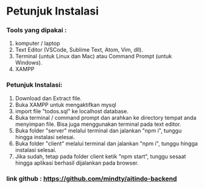 # Petunjuk Instalasi

### Tools yang dipakai :
1. komputer / laptop
2. Text Editor (VSCode, Sublime Text, Atom, Vim, dll).
3. Terminal (untuk Linux dan Mac) atau Command Prompt (untuk Windows).
4. XAMPP


### Petunjuk Instalasi:
1. Download dan Extract file.
2. Buka XAMPP untuk mengaktifkan mysql 
3. import file "todos.sql" ke localhost database.
4. Buka terminal / command prompt dan arahkan ke directory tempat anda menyimpan file. Bisa juga menggunakan terminal pada text editor.
5. Buka folder "server" melalui terminal dan jalankan "npm i", tunggu hingga instalasi selesai.
6. Buka folder "client" melalui terminal dan jalankan "npm i", tunggu hingga instalasi selesai.
7. Jika sudah, tetap pada folder client ketik "npm start", tunggu sesaat hingga aplikasi berhasil dijalankan pada browser. 

### link github : https://github.com/mindty/aitindo-backend
